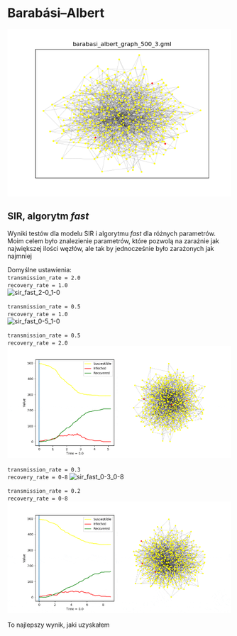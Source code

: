 # Barabási–Albert
![graph](barabasi_albert_graph_500_3.png)

## SIR, algorytm _fast_

Wyniki testów dla modelu SIR i algorytmu _fast_ dla różnych parametrów.   
Moim celem było znalezienie parametrów, które pozwolą na zarażnie jak największej ilości węzłów, 
 ale tak by jednocześnie było zarażonych jak najmniej

Domyślne ustawienia:  
`transmission_rate = 2.0`  
`recovery_rate = 1.0`  
![sir_fast_2-0_1-0](sir_fast_2-0_1-0.gif)

`transmission_rate = 0.5`  
`recovery_rate = 1.0`  
![sir_fast_0-5_1-0](sir_fast_0-5_1-0.gif)

`transmission_rate = 0.5`  
`recovery_rate = 2.0`  
![sir_fast_0-5_2-0](sir_fast_0-5_2-0.gif)

`transmission_rate = 0.3`  
`recovery_rate = 0-8`
![sir_fast_0-3_0-8](sir_fast_0-3_0-8.gif)

`transmission_rate = 0.2`  
`recovery_rate = 0-8`
![sir_fast_0-2_0-8](sir_fast_0-2_0-8.gif)

To najlepszy wynik, jaki uzyskałem